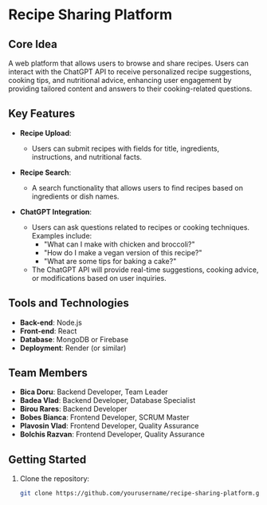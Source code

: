 # Recipe Sharing Platform

## Core Idea
A web platform that allows users to browse and share recipes. Users can interact with the ChatGPT API to receive personalized recipe suggestions, cooking tips, and nutritional advice, enhancing user engagement by providing tailored content and answers to their cooking-related questions.

## Key Features

- **Recipe Upload**: 
  - Users can submit recipes with fields for title, ingredients, instructions, and nutritional facts.

- **Recipe Search**: 
  - A search functionality that allows users to find recipes based on ingredients or dish names.

- **ChatGPT Integration**: 
  - Users can ask questions related to recipes or cooking techniques. Examples include:
    - "What can I make with chicken and broccoli?"
    - "How do I make a vegan version of this recipe?"
    - "What are some tips for baking a cake?"
  - The ChatGPT API will provide real-time suggestions, cooking advice, or modifications based on user inquiries.

## Tools and Technologies

- **Back-end**: Node.js
- **Front-end**: React
- **Database**: MongoDB or Firebase
- **Deployment**: Render (or similar)

## Team Members

- **Bica Doru**: Backend Developer, Team Leader
- **Badea Vlad**: Backend Developer, Database Specialist
- **Birou Rares**: Backend Developer
- **Bobes Bianca**: Frontend Developer, SCRUM Master
- **Plavosin Vlad**: Frontend Developer, Quality Assurance
- **Bolchis Razvan**: Frontend Developer, Quality Assurance

## Getting Started

1. Clone the repository:
   ```bash
   git clone https://github.com/yourusername/recipe-sharing-platform.git
